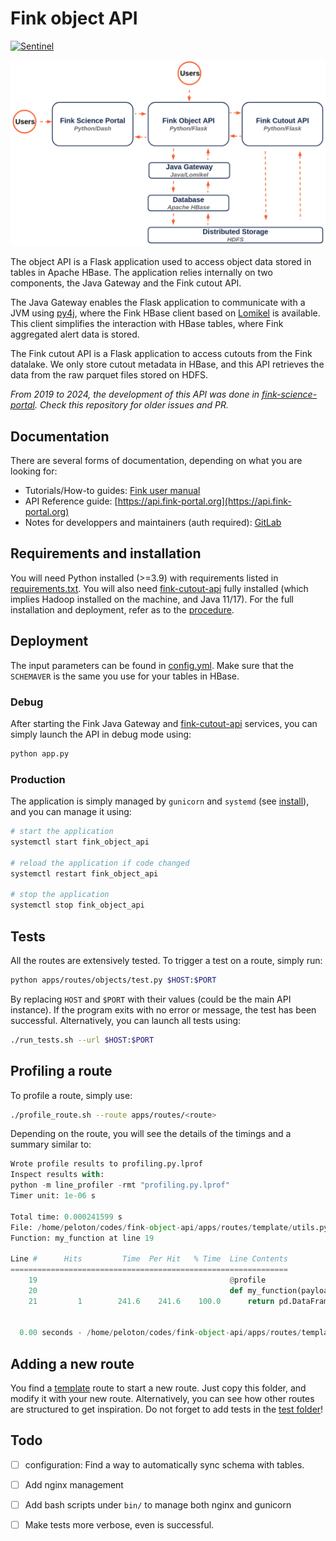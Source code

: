 # Fink object API

[![Sentinel](https://github.com/astrolabsoftware/fink-object-api/workflows/Sentinel/badge.svg)](https://github.com/astrolabsoftware/fink-object-api/actions?query=workflow%3ASentinel)

![structure](.github/API_fink.png)

The object API is a Flask application used to access object data stored in tables in Apache HBase. The application relies internally on two components, the Java Gateway and the Fink cutout API. 

The Java Gateway enables the Flask application to communicate with a JVM using [py4j](https://www.py4j.org/), where the Fink HBase client based on [Lomikel](https://github.com/hrivnac/Lomikel) is available. This client simplifies the interaction with HBase tables, where Fink aggregated alert data is stored.

The Fink cutout API is a Flask application to access cutouts from the Fink datalake. We only store cutout metadata in HBase, and this API retrieves the data from the raw parquet files stored on HDFS.

_From 2019 to 2024, the development of this API was done in [fink-science-portal](https://github.com/astrolabsoftware/fink-science-portal). Check this repository for older issues and PR._

## Documentation

There are several forms of documentation, depending on what you are looking for: 

- Tutorials/How-to guides: [Fink user manual](https://fink-broker.readthedocs.io/en/latest/services/search/getting_started/#quick-start-api)
- API Reference guide: [https://api.fink-portal.org](https://api.fink-portal.org)
- Notes for developpers and maintainers (auth required): [GitLab](https://gitlab.in2p3.fr/fink/rubin-performance-check/-/blob/main/portal/README.md?ref_type=heads)

## Requirements and installation

You will need Python installed (>=3.9) with requirements listed in [requirements.txt](requirements.txt). You will also need [fink-cutout-api](https://github.com/astrolabsoftware/fink-cutout-api) fully installed (which implies Hadoop installed on the machine, and Java 11/17). For the full installation and deployment, refer as to the [procedure](install/README.md).

## Deployment

The input parameters can be found in [config.yml](config.yml). Make sure that the `SCHEMAVER` is the same you use for your tables in HBase.

### Debug

After starting the Fink Java Gateway and [fink-cutout-api](https://github.com/astrolabsoftware/fink-cutout-api) services, you can simply launch the API in debug mode using:

```bash
python app.py
```

### Production

The application is simply managed by `gunicorn` and `systemd` (see [install](install/README.md)), and you can manage it using:

```bash
# start the application
systemctl start fink_object_api

# reload the application if code changed
systemctl restart fink_object_api

# stop the application
systemctl stop fink_object_api
```

## Tests

All the routes are extensively tested. To trigger a test on a route, simply run:

```bash
python apps/routes/objects/test.py $HOST:$PORT
```

By replacing `HOST` and `$PORT` with their values (could be the main API instance). If the program exits with no error or message, the test has been successful. Alternatively, you can launch all tests using:


```bash
./run_tests.sh --url $HOST:$PORT
```

## Profiling a route

To profile a route, simply use:

```bash
./profile_route.sh --route apps/routes/<route>
```

Depending on the route, you will see the details of the timings and a summary similar to:

```python
Wrote profile results to profiling.py.lprof
Inspect results with:
python -m line_profiler -rmt "profiling.py.lprof"
Timer unit: 1e-06 s

Total time: 0.000241599 s
File: /home/peloton/codes/fink-object-api/apps/routes/template/utils.py
Function: my_function at line 19

Line #      Hits         Time  Per Hit   % Time  Line Contents
==============================================================
    19                                           @profile                                             
    20                                           def my_function(payload):                            
    21         1        241.6    241.6    100.0      return pd.DataFrame({payload["arg1"]: [1, 2, 3]})


  0.00 seconds - /home/peloton/codes/fink-object-api/apps/routes/template/utils.py:19 - my_function
```

## Adding a new route

You find a [template](apps/routes/template) route to start a new route. Just copy this folder, and modify it with your new route. Alternatively, you can see how other routes are structured to get inspiration. Do not forget to add tests in the [test folder](tests/)!

## Todo

- [ ] configuration: Find a way to automatically sync schema with tables.
- [ ] Add nginx management
- [ ] Add bash scripts under `bin/` to manage both nginx and gunicorn
- [ ] Make tests more verbose, even is successful.

